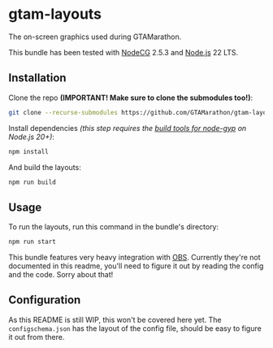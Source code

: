 # gtam-layouts
The on-screen graphics used during GTAMarathon.

This bundle has been tested with [NodeCG](https://nodecg.dev) 2.5.3 and [Node.js](https://nodejs.org/en) 22 LTS.

## Installation
Clone the repo **(IMPORTANT! Make sure to clone the submodules too!)**:
```sh
git clone --recurse-submodules https://github.com/GTAMarathon/gtam-layouts
```

Install dependencies *(this step requires the [build tools for node-gyp](https://github.com/nodejs/node-gyp#installation) on Node.js 20+)*:
```sh
npm install
```

And build the layouts:
```sh
npm run build
```
## Usage
To run the layouts, run this command in the bundle's directory:
```sh
npm run start
```

This bundle features very heavy integration with [OBS](https://obsproject.com/). Currently they're not documented in this readme, you'll need to figure it out by reading the config and the code. Sorry about that!

## Configuration
As this README is still WIP, this won't be covered here yet. The `configschema.json` has the layout of the config file, should be easy to figure it out from there.

